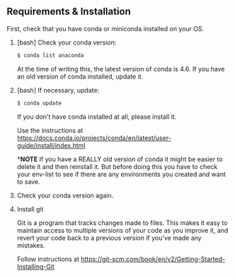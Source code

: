 Requirements & Installation
--------------------------

First, check that you have conda or miniconda installed 
on your OS. 

1. [bash] Check your conda version:

   ```bash
   $ conda list anaconda
   ```
   At the time of writing this, the latest version of conda is 
   4.6. If you have an old version of conda installed, update 
   it.

2. [bash] If necessary, update:

   ```bash
   $ conda update
   ```

   If you don't have conda installed at all, please install it. 

   Use the instructions at 
   https://docs.conda.io/projects/conda/en/latest/user-guide/install/index.html 

   ***NOTE** If you have a REALLY old version of conda it might 
   be easier to delete it and then reinstall it. But before 
   doing this you have to check your env-list to see if there 
   are any environments you created and want to save.

3. Check your conda version again.

4. Install git

   Git is a program that tracks changes made to files. This 
   makes it easy to maintain access to multiple versions of 
   your code as you improve it, and revert your code back to 
   a previous version if you've made any mistakes.

   Follow instructions at 
   https://git-scm.com/book/en/v2/Getting-Started-Installing-Git